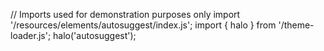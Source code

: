 <!--
type: template
name: autosuggest
-->
// Imports used for demonstration purposes only
import '/resources/elements/autosuggest/index.js';
import { halo } from '/theme-loader.js';
halo('autosuggest');
